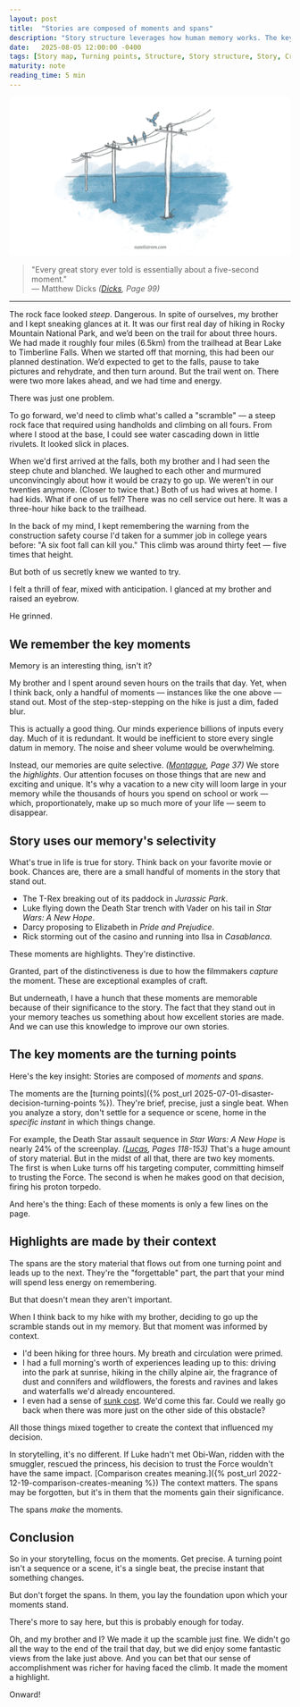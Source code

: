 ```yaml
---
layout: post
title:  "Stories are composed of moments and spans"
description: "Story structure leverages how human memory works. The key, memorable moments are turning points. But the spans that connect them are no less important."
date:   2025-08-05 12:00:00 -0400
tags: [Story map, Turning points, Structure, Story structure, Story, Craft]
maturity: note
reading_time: 5 min
---
```


![A picture of above ground powerlines strung from one pole to the next](/assets/img/natelistrom-powerlines.png)

> "Every great story ever told is essentially about a five-second moment."  
> — Matthew Dicks <cite>(<a href="/bibliography#dicks2018">Dicks</a>, Page 99)</cite>

---

<p class="dropCap">The rock face looked <em>steep</em>. Dangerous. In spite of ourselves, my brother and I kept sneaking glances at it. It was our first real day of hiking in Rocky Mountain National Park, and we&rsquo;d been on the trail for about three hours. We had made it roughly four miles (6.5km) from the trailhead at Bear Lake to Timberline Falls. When we started off that morning, this had been our planned destination. We&rsquo;d expected to get to the falls, pause to take pictures and rehydrate, and then turn around. But the trail went on. There were two more lakes ahead, and we had time and energy.</p>

There was just one problem.

To go forward, we'd need to climb what's called a "scramble" — a steep rock face that required using handholds and climbing on all fours. From where I stood at the base, I could see water cascading down in little rivulets. It looked slick in places.

When we'd first arrived at the falls, both my brother and I had seen the steep chute and blanched. We laughed to each other and murmured unconvincingly about how it would be crazy to go up. We weren't in our twenties anymore. (Closer to twice that.) Both of us had wives at home. I had kids. What if one of us fell? There was no cell service out here. It was a three-hour hike back to the trailhead.

In the back of my mind, I kept remembering the warning from the construction safety course I'd taken for a summer job in college years before: "A six foot fall can kill you." This climb was around thirty feet — five times that height.

But both of us secretly knew we wanted to try.

I felt a thrill of fear, mixed with anticipation. I glanced at my brother and raised an eyebrow.

He grinned.

## We remember the key moments

Memory is an interesting thing, isn't it? 

My brother and I spent around seven hours on the trails that day. Yet, when I think back, only a handful of moments — instances like the one above — stand out. Most of the step-step-stepping on the hike is just a dim, faded blur.

This is actually a good thing. Our minds experience billions of inputs every day. Much of it is redundant. It would be inefficient to store every single datum in memory. The noise and sheer volume would be overwhelming.

Instead, our memories are quite selective. <cite>(<a href="/bibliography#montague2006">Montague</a>, Page 37)</cite> We store the _highlights_. Our attention focuses on those things that are new and exciting and unique. It's why a vacation to a new city will loom large in your memory while the thousands of hours you spend on school or work — which, proportionately, make up so much more of your life — seem to disappear.

## Story uses our memory's selectivity

What's true in life is true for story. Think back on your favorite movie or book. Chances are, there are a small handful of moments in the story that stand out. 

- The T-Rex breaking out of its paddock in _Jurassic Park_. 
- Luke flying down the Death Star trench with Vader on his tail in _Star Wars: A New Hope_. 
- Darcy proposing to Elizabeth in _Pride and Prejudice_. 
- Rick storming out of the casino and running into Ilsa in _Casablanca_.

These moments are highlights. They're distinctive.

Granted, part of the distinctiveness is due to how the filmmakers _capture_ the moment. These are exceptional examples of craft.

But underneath, I have a hunch that these moments are memorable because of their significance to the story. The fact that they stand out in your memory teaches us something about how excellent stories are made. And we can use this knowledge to improve our own stories.

## The key moments are the turning points

Here's the key insight: Stories are composed of _moments_ and _spans_. 

The moments are the [turning points]({% post_url 2025-07-01-disaster-decision-turning-points %}). They're brief, precise, just a single beat. When you analyze a story, don't settle for a sequence or scene, home in the _specific instant_ in which things change. 

For example, the Death Star assault sequence in _Star Wars: A New Hope_ is nearly 24% of the screenplay. <cite>(<a href="/bibliography#lucas1976">Lucas</a>, Pages 118-153)</cite> That's a huge amount of story material. But in the midst of all that, there are two key moments. The first is when Luke turns off his targeting computer, committing himself to trusting the Force. The second is when he makes good on that decision, firing his proton torpedo. 

And here's the thing: Each of these moments is only a few lines on the page.

## Highlights are made by their context

The spans are the story material that flows out from one turning point and leads up to the next. They're the "forgettable" part, the part that your mind will spend less energy on remembering.

But that doesn't mean they aren't important.

When I think back to my hike with my brother, deciding to go up the scramble stands out in my memory. But that moment was informed by context. 

- I'd been hiking for three hours. My breath and circulation were primed. 
- I had a full morning's worth of experiences leading up to this: driving into the park at sunrise, hiking in the chilly alpine air, the fragrance of dust and connifers and wildflowers, the forests and ravines and lakes and waterfalls we'd already encountered. 
- I even had a sense of [sunk cost](https://en.wikipedia.org/wiki/Sunk_cost). We'd come this far. Could we really go back when there was more just on the other side of this obstacle? 

All those things mixed together to create the context that influenced my decision. 

In storytelling, it's no different. If Luke hadn't met Obi-Wan, ridden with the smuggler, rescued the princess, his decision to trust the Force wouldn't have the same impact. [Comparison creates meaning.]({% post_url 2022-12-19-comparison-creates-meaning %}) The context matters. The spans may be forgotten, but it's in them that the moments gain their significance.

The spans _make_ the moments.

## Conclusion

So in your storytelling, focus on the moments. Get precise. A turning point isn't a sequence or a scene, it's a single beat, the precise instant that something changes.

But don't forget the spans. In them, you lay the foundation upon which your moments stand.

There's more to say here, but this is probably enough for today.

Oh, and my brother and I? We made it up the scamble just fine. We didn't go all the way to the end of the trail that day, but we did enjoy some fantastic views from the lake just above. And you can bet that our sense of accomplishment was richer for having faced the climb. It made the moment a highlight.

Onward!